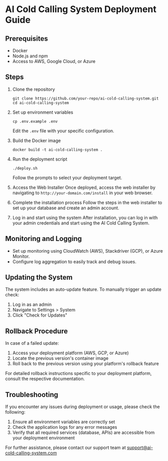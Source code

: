 # AI Cold Calling System Deployment Guide

## Prerequisites
- Docker
- Node.js and npm
- Access to AWS, Google Cloud, or Azure

## Steps

1. Clone the repository
   ```
   git clone https://github.com/your-repo/ai-cold-calling-system.git
   cd ai-cold-calling-system
   ```

2. Set up environment variables
   ```
   cp .env.example .env
   ```
   Edit the `.env` file with your specific configuration.

3. Build the Docker image
   ```
   docker build -t ai-cold-calling-system .
   ```

4. Run the deployment script
   ```
   ./deploy.sh
   ```
   Follow the prompts to select your deployment target.

5. Access the Web Installer
   Once deployed, access the web installer by navigating to `http://your-domain.com/install` in your web browser.

6. Complete the installation process
   Follow the steps in the web installer to set up your database and create an admin account.

7. Log in and start using the system
   After installation, you can log in with your admin credentials and start using the AI Cold Calling System.

## Monitoring and Logging

- Set up monitoring using CloudWatch (AWS), Stackdriver (GCP), or Azure Monitor.
- Configure log aggregation to easily track and debug issues.

## Updating the System

The system includes an auto-update feature. To manually trigger an update check:

1. Log in as an admin
2. Navigate to Settings > System
3. Click "Check for Updates"

## Rollback Procedure

In case of a failed update:

1. Access your deployment platform (AWS, GCP, or Azure)
2. Locate the previous version's container image
3. Roll back to the previous version using your platform's rollback feature

For detailed rollback instructions specific to your deployment platform, consult the respective documentation.

## Troubleshooting

If you encounter any issues during deployment or usage, please check the following:

1. Ensure all environment variables are correctly set
2. Check the application logs for any error messages
3. Verify that all required services (database, APIs) are accessible from your deployment environment

For further assistance, please contact our support team at support@ai-cold-calling-system.com